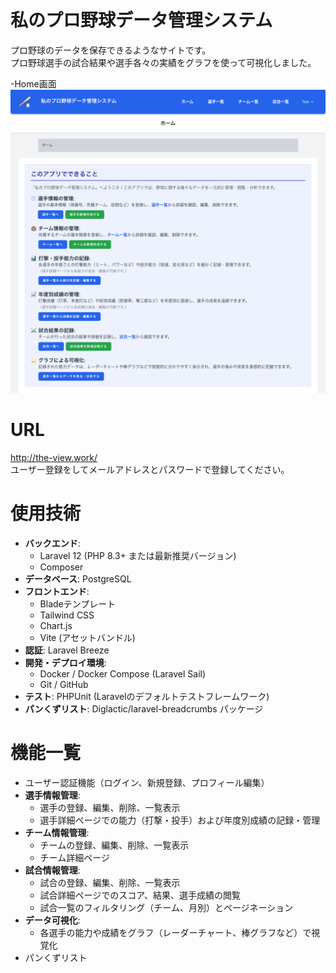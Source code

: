 # 私のプロ野球データ管理システム

プロ野球のデータを保存できるようなサイトです。<br>
プロ野球選手の試合結果や選手各々の実績をグラフを使って可視化しました。

-Home画面
<img src="/public/image/home.png" alt="home">

# URL
http://the-view.work/<br>
ユーザー登録をしてメールアドレスとパスワードで登録してください。

# 使用技術
- **バックエンド**:
  - Laravel 12 (PHP 8.3+ または最新推奨バージョン)
  - Composer
- **データベース**: PostgreSQL
- **フロントエンド**:
  - Bladeテンプレート
  - Tailwind CSS
  - Chart.js
  - Vite (アセットバンドル)
- **認証**: Laravel Breeze
- **開発・デプロイ環境**:
  - Docker / Docker Compose (Laravel Sail)
  - Git / GitHub
- **テスト**: PHPUnit (Laravelのデフォルトテストフレームワーク)
- **パンくずリスト**: Diglactic/laravel-breadcrumbs パッケージ

# 機能一覧
- ユーザー認証機能（ログイン、新規登録、プロフィール編集）
- **選手情報管理**:
  - 選手の登録、編集、削除、一覧表示
  - 選手詳細ページでの能力（打撃・投手）および年度別成績の記録・管理
- **チーム情報管理**:
  - チームの登録、編集、削除、一覧表示
  - チーム詳細ページ
- **試合情報管理**:
  - 試合の登録、編集、削除、一覧表示
  - 試合詳細ページでのスコア、結果、選手成績の閲覧
  - 試合一覧のフィルタリング（チーム、月別）とページネーション
- **データ可視化**:
  - 各選手の能力や成績をグラフ（レーダーチャート、棒グラフなど）で視覚化
- パンくずリスト